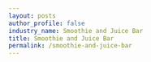 ```yaml
---
layout: posts 
author_profile: false 
industry_name: Smoothie and Juice Bar
title: Smoothie and Juice Bar
permalink: /smoothie-and-juice-bar
---
```

